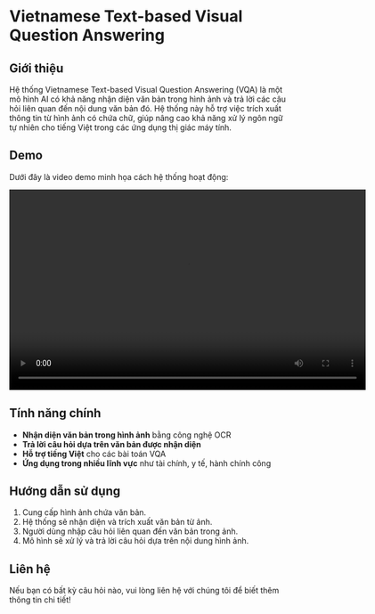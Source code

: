 # Vietnamese Text-based Visual Question Answering

## Giới thiệu
Hệ thống Vietnamese Text-based Visual Question Answering (VQA) là một mô hình AI có khả năng nhận diện văn bản trong hình ảnh và trả lời các câu hỏi liên quan đến nội dung văn bản đó. Hệ thống này hỗ trợ việc trích xuất thông tin từ hình ảnh có chứa chữ, giúp nâng cao khả năng xử lý ngôn ngữ tự nhiên cho tiếng Việt trong các ứng dụng thị giác máy tính.

## Demo
Dưới đây là video demo minh họa cách hệ thống hoạt động:

<video width="640" height="360" controls>
  <source src="KLTN_demo/vqa_text_demo.mp4" type="video/mp4">
  Trình duyệt của bạn không hỗ trợ thẻ video.
</video>

## Tính năng chính
- **Nhận diện văn bản trong hình ảnh** bằng công nghệ OCR
- **Trả lời câu hỏi dựa trên văn bản được nhận diện**
- **Hỗ trợ tiếng Việt** cho các bài toán VQA
- **Ứng dụng trong nhiều lĩnh vực** như tài chính, y tế, hành chính công

## Hướng dẫn sử dụng
1. Cung cấp hình ảnh chứa văn bản.
2. Hệ thống sẽ nhận diện và trích xuất văn bản từ ảnh.
3. Người dùng nhập câu hỏi liên quan đến văn bản trong ảnh.
4. Mô hình sẽ xử lý và trả lời câu hỏi dựa trên nội dung hình ảnh.

## Liên hệ
Nếu bạn có bất kỳ câu hỏi nào, vui lòng liên hệ với chúng tôi để biết thêm thông tin chi tiết!

